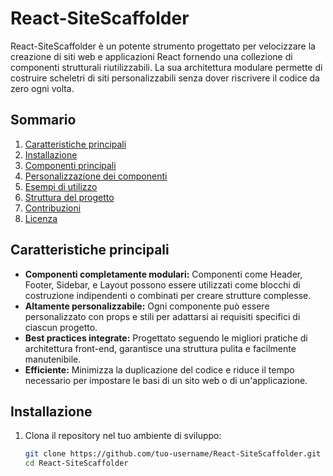 # React-SiteScaffolder

React-SiteScaffolder è un potente strumento progettato per velocizzare la creazione di siti web e applicazioni React fornendo una collezione di componenti strutturali riutilizzabili. La sua architettura modulare permette di costruire scheletri di siti personalizzabili senza dover riscrivere il codice da zero ogni volta.

## Sommario

1. [Caratteristiche principali](#caratteristiche-principali)
2. [Installazione](#installazione)
3. [Componenti principali](#componenti-principali)
4. [Personalizzazione dei componenti](#personalizzazione-dei-componenti)
5. [Esempi di utilizzo](#esempi-di-utilizzo)
6. [Struttura del progetto](#struttura-del-progetto)
7. [Contribuzioni](#contribuzioni)
8. [Licenza](#licenza)

## Caratteristiche principali

- **Componenti completamente modulari:** Componenti come Header, Footer, Sidebar, e Layout possono essere utilizzati come blocchi di costruzione indipendenti o combinati per creare strutture complesse.
- **Altamente personalizzabile:** Ogni componente può essere personalizzato con props e stili per adattarsi ai requisiti specifici di ciascun progetto.
- **Best practices integrate:** Progettato seguendo le migliori pratiche di architettura front-end, garantisce una struttura pulita e facilmente manutenibile.
- **Efficiente:** Minimizza la duplicazione del codice e riduce il tempo necessario per impostare le basi di un sito web o di un'applicazione.

## Installazione

1. Clona il repository nel tuo ambiente di sviluppo:
   ```bash
   git clone https://github.com/tuo-username/React-SiteScaffolder.git
   cd React-SiteScaffolder

